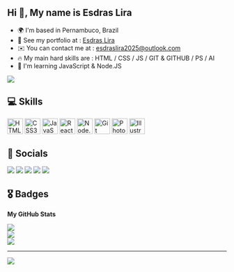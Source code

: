 ## Hi 👋, My name is Esdras Lira

* 🌍  I'm based in Pernambuco, Brazil
* 💼  See my portfolio at : [Esdras Lira]()
* ✉️  You can contact me at : [esdraslira2025@outlook.com](mailto:esdraslira2025@outlook.com)
* 🔥   My main hard skills are : HTML / CSS / JS / GIT & GITHUB / PS / AI
* 🧠  I'm learning JavaScript & Node.JS

<a href="https://www.github.com/eynng" target="_blank" rel="noreferrer"><img
src="https://img.shields.io/github/followers/Eynng?logo=github&style=for-the-badge&color=0891b2&labelColor=1c1917" /></a>
## 💻 Skills
<p align="left">

  <a rel= "stylesheet" type='text/css' href="https://developer.mozilla.org/pt-BR/docs/Web/HTML" target="_blank"><img src="https://cdn.jsdelivr.net/gh/devicons/devicon@latest/icons/html5/html5-plain.svg" width="36" height="36" alt="HTML5"/></a>
  <a rel= "stylesheet" type='text/css' href="https://developer.mozilla.org/pt-BR/docs/Web/CSS" target="_blank"><img src="https://cdn.jsdelivr.net/gh/devicons/devicon@latest/icons/css3/css3-plain.svg" width="36" height="36" alt="CSS3"/></a>
  <a rel= "stylesheet" type='text/css' href="https://developer.mozilla.org/pt-BR/docs/Web/JavaScript" target="_blank"><img src="https://cdn.jsdelivr.net/gh/devicons/devicon@latest/icons/javascript/javascript-plain.svg" height="36" alt="JavaScript"/></a>
  <a rel= "stylesheet" type='text/css' href="https://react.dev/" target="_blank">
<img src="https://cdn.jsdelivr.net/gh/devicons/devicon@latest/icons/react/react-original.svg" width="36" alt="React"/></a>
  <a rel= "stylesheet" type='text/css' href="https://nodejs.org/pt" target="_blank"><img src="https://cdn.jsdelivr.net/gh/devicons/devicon@latest/icons/nodejs/nodejs-plain.svg" width="36" height="36" alt="Node.js"/></a>
  <a rel= "stylesheet" type='text/css' href="https://git-scm.com/" target="_blank"><img src="https://cdn.jsdelivr.net/gh/devicons/devicon@latest/icons/git/git-original.svg" width="36" height="36" alt="Git"/></a>
  <a rel= "stylesheet" type='text/css' href="https://cdn.jsdelivr.net/gh/devicons/devicon@latest/devicon.min.css" target="_blank"><img src="https://cdn.jsdelivr.net/gh/devicons/devicon@latest/icons/photoshop/photoshop-original.svg" width="36" height="36" alt="Photoshop"/></a>
  <a rel= "stylesheet" type='text/css' href="https://cdn.jsdelivr.net/gh/devicons/devicon@latest/devicon.min.css" target="_blank"><img src="https://cdn.jsdelivr.net/gh/devicons/devicon@latest/icons/illustrator/illustrator-original.svg" width="36" height="36" alt="Illustrator"/></a>
</p>

## 📱 Socials

<div> 
 <a href="https://github.com/Eynng" target="_blank"><img src="https://img.shields.io/badge/Github-%23333?style=for-the-badge&logo=github&logoColor=white" target="_blank"></a>
 <a href="https://www.linkedin.com/in/esdras-lira-058b9117b/" target="_blank"><img src="https://img.shields.io/badge/-LinkedIn-%230077B5?style=for-the-badge&logo=linkedin&logoColor=white" target="_blank"></a> 
 <a href="https://www.instagram.com/eynng.dev?igsh=ZmFpNzZ2cG1uaDcy" target="_blank"><img src="https://img.shields.io/badge/-Instagram-%23E4405F?style=for-the-badge&logo=instagram&logoColor=white" target="_blank"></a>
 <a href="https://discord.gg/PPUQ2Qgz" target="_blank"><img src="https://img.shields.io/badge/Discord-7289DA?style=for-the-badge&logo=discord&logoColor=white" target="_blank"></a> 
 <a href = "mailto:esdraslira2025@outlook.com"><img src="https://img.shields.io/badge/-Gmail-FF0000?style=for-the-badge&logo=gmail&logoColor=white" target="_blank"></a>
</div>

## 🎖 Badges

<b>My GitHub Stats</b>

![](https://github-readme-streak-stats.herokuapp.com/?user=Eynng&theme=dark&hide_border=false)<br/>
![](https://github-readme-stats.vercel.app/api?username=Eynng&theme=dark&hide_border=false&include_all_commits=false&count_private=false)<br/>
![](https://github-readme-stats.vercel.app/api/top-langs/?username=Eynng&theme=dark&hide_border=false&include_all_commits=false&count_private=false&layout=compact)

---
[![](https://visitcount.itsvg.in/api?id=Eynng&icon=0&color=0)](https://visitcount.itsvg.in)
